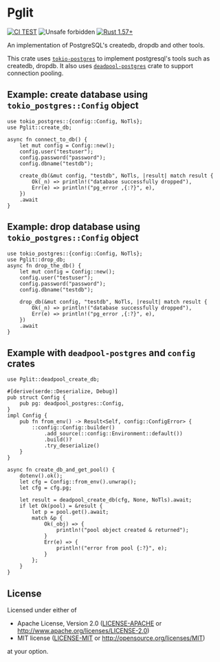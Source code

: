 # Pglit

[![CI TEST](https://github.com/YounessBird/pglit-test/actions/workflows/ci.yml/badge.svg)](https://github.com/YounessBird/pglit-test/actions/workflows/ci.yml) ![Unsafe forbidden](https://img.shields.io/badge/unsafe-forbidden-success.svg "Unsafe forbidden") [![Rust 1.57+](https://img.shields.io/badge/rustc-1.57+-lightgray.svg "Rust 1.57+")](https://blog.rust-lang.org/2021/07/29/Rust-1.54.0.html)

An implementation of PostgreSQL's createdb, dropdb and other tools.

This crate uses [`tokio-postgres`](https://crates.io/crates/tokio-postgres) to implement postgresql's tools such as createdb, dropdb. It also uses [`deadpool-postgres`](https://crates.io/crates/deadpool-postgres) crate to support connection pooling.

## Example: create database using `tokio_postgres::Config` object

```rust,no_run
use tokio_postgres::{config::Config, NoTls};
use Pglit::create_db;

async fn connect_to_db() {
    let mut config = Config::new();
    config.user("testuser");
    config.password("password");
    config.dbname("testdb");

    create_db(&mut config, "testdb", NoTls, |result| match result {
        Ok(_n) => println!("database successfully dropped"),
        Err(e) => println!("pg_error ,{:?}", e),
    })
    .await
}
```

## Example: drop database using `tokio_postgres::Config` object

```rust,no_run
use tokio_postgres::{config::Config, NoTls};
use Pglit::drop_db;
async fn drop_the_db() {
    let mut config = Config::new();
    config.user("testuser");
    config.password("password");
    config.dbname("testdb");

    drop_db(&mut config, "testdb", NoTls, |result| match result {
        Ok(_n) => println!("database successfully dropped"),
        Err(e) => println!("pg_error ,{:?}", e),
    })
    .await
}
```

## Example with `deadpool-postgres` and `config` crates

```rust,no_run
use Pglit::deadpool_create_db;

#[derive(serde::Deserialize, Debug)]
pub struct Config {
    pub pg: deadpool_postgres::Config,
}
impl Config {
    pub fn from_env() -> Result<Self, config::ConfigError> {
        ::config::Config::builder()
            .add_source(::config::Environment::default())
            .build()?
            .try_deserialize()
    }
}

async fn create_db_and_get_pool() {
    dotenv().ok();
    let cfg = Config::from_env().unwrap();
    let cfg = cfg.pg;

    let result = deadpool_create_db(cfg, None, NoTls).await;
    if let Ok(pool) = &result {
        let p = pool.get().await;
        match &p {
            Ok(_obj) => {
                println!("pool object created & returned");
            }
            Err(e) => {
                println!("error from pool {:?}", e);
            }
        };
    }
}

```

## License

Licensed under either of

- Apache License, Version 2.0 ([LICENSE-APACHE](LICENSE-APACHE) or <http://www.apache.org/licenses/LICENSE-2.0>)
- MIT license ([LICENSE-MIT](LICENSE-MIT) or <http://opensource.org/licenses/MIT>)

at your option.
